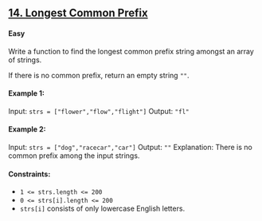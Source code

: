 ## [14. Longest Common Prefix](https://leetcode.com/problems/longest-common-prefix/description/)

#### Easy

Write a function to find the longest common prefix string amongst an array of strings.

If there is no common prefix, return an empty string ```""```.

 
#### Example 1:
Input: ```strs = ["flower","flow","flight"]```
Output: ```"fl"```

#### Example 2:
Input: ```strs = ["dog","racecar","car"]```
Output: ```""```
Explanation: There is no common prefix among the input strings.
 

#### Constraints:
- ```1 <= strs.length <= 200```
- ```0 <= strs[i].length <= 200```
- ```strs[i]``` consists of only lowercase English letters.